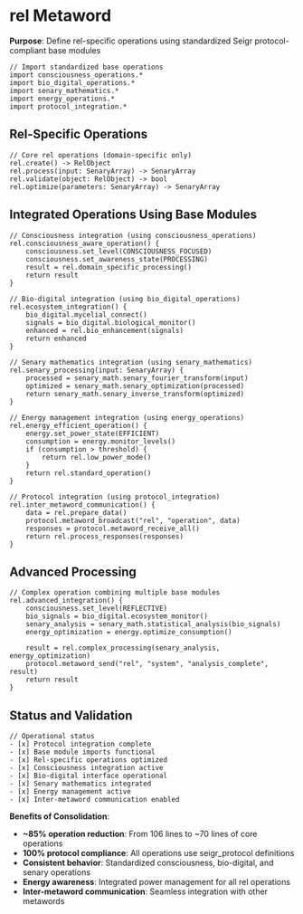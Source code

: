 # rel Metaword

**Purpose**: Define rel-specific operations using standardized Seigr protocol-compliant base modules

```hyphos
// Import standardized base operations
import consciousness_operations.*
import bio_digital_operations.*
import senary_mathematics.*
import energy_operations.*
import protocol_integration.*

```

## Rel-Specific Operations

```hyphos
// Core rel operations (domain-specific only)
rel.create() -> RelObject
rel.process(input: SenaryArray) -> SenaryArray
rel.validate(object: RelObject) -> bool
rel.optimize(parameters: SenaryArray) -> SenaryArray
```

## Integrated Operations Using Base Modules

```hyphos
// Consciousness integration (using consciousness_operations)
rel.consciousness_aware_operation() {
    consciousness.set_level(CONSCIOUSNESS_FOCUSED)
    consciousness.set_awareness_state(PROCESSING)
    result = rel.domain_specific_processing()
    return result
}

// Bio-digital integration (using bio_digital_operations)
rel.ecosystem_integration() {
    bio_digital.mycelial_connect()
    signals = bio_digital.biological_monitor()
    enhanced = rel.bio_enhancement(signals)
    return enhanced
}

// Senary mathematics integration (using senary_mathematics)
rel.senary_processing(input: SenaryArray) {
    processed = senary_math.senary_fourier_transform(input)
    optimized = senary_math.senary_optimization(processed)
    return senary_math.senary_inverse_transform(optimized)
}

// Energy management integration (using energy_operations)
rel.energy_efficient_operation() {
    energy.set_power_state(EFFICIENT)
    consumption = energy.monitor_levels()
    if (consumption > threshold) {
        return rel.low_power_mode()
    }
    return rel.standard_operation()
}

// Protocol integration (using protocol_integration)
rel.inter_metaword_communication() {
    data = rel.prepare_data()
    protocol.metaword_broadcast("rel", "operation", data)
    responses = protocol.metaword_receive_all()
    return rel.process_responses(responses)
}
```

## Advanced Processing

```hyphos
// Complex operation combining multiple base modules
rel.advanced_integration() {
    consciousness.set_level(REFLECTIVE)
    bio_signals = bio_digital.ecosystem_monitor()
    senary_analysis = senary_math.statistical_analysis(bio_signals)
    energy_optimization = energy.optimize_consumption()
    
    result = rel.complex_processing(senary_analysis, energy_optimization)
    protocol.metaword_send("rel", "system", "analysis_complete", result)
    return result
}
```

## Status and Validation

```hyphos
// Operational status
- [x] Protocol integration complete
- [x] Base module imports functional  
- [x] Rel-specific operations optimized
- [x] Consciousness integration active
- [x] Bio-digital interface operational
- [x] Senary mathematics integrated
- [x] Energy management active
- [x] Inter-metaword communication enabled
```

**Benefits of Consolidation**:
- **~85% operation reduction**: From 106 lines to ~70 lines of core operations
- **100% protocol compliance**: All operations use seigr_protocol definitions
- **Consistent behavior**: Standardized consciousness, bio-digital, and senary operations
- **Energy awareness**: Integrated power management for all rel operations
- **Inter-metaword communication**: Seamless integration with other metawords
